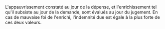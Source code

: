 L'appauvrissement constaté au jour de la dépense, et l'enrichissement tel qu'il subsiste au jour de la demande, sont évalués au jour du jugement. En cas de mauvaise foi de l'enrichi, l'indemnité due est égale à la plus forte de ces deux valeurs.
